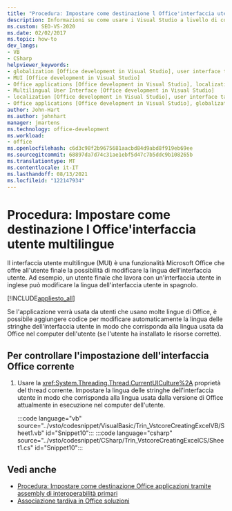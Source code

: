 ```yaml
---
title: "Procedura: Impostare come destinazione l Office'interfaccia utente multilingue"
description: Informazioni su come usare i Visual Studio a livello di codice per l'Microsoft Office utente multilingue.
ms.custom: SEO-VS-2020
ms.date: 02/02/2017
ms.topic: how-to
dev_langs:
- VB
- CSharp
helpviewer_keywords:
- globalization [Office development in Visual Studio], user interface targeting
- MUI [Office development in Visual Studio]
- Office applications [Office development in Visual Studio], localization
- Multilingual User Interface [Office development in Visual Studio]
- localization [Office development in Visual Studio], user interface targeting
- Office applications [Office development in Visual Studio], globalization
author: John-Hart
ms.author: johnhart
manager: jmartens
ms.technology: office-development
ms.workload:
- office
ms.openlocfilehash: c6d3c98f2b9675681aacbd84d9abd8f919eb69ee
ms.sourcegitcommit: 68897da7d74c31ae1ebf5d47c7b5ddc9b108265b
ms.translationtype: MT
ms.contentlocale: it-IT
ms.lasthandoff: 08/13/2021
ms.locfileid: "122147934"
---
```

# <a name="how-to-target-the-office-multilingual-user-interface"></a>Procedura: Impostare come destinazione l Office'interfaccia utente multilingue
  Il interfaccia utente multilingue (MUI) è una funzionalità Microsoft Office che offre all'utente finale la possibilità di modificare la lingua dell'interfaccia utente. Ad esempio, un utente finale che lavora con un'interfaccia utente in inglese può modificare la lingua dell'interfaccia utente in spagnolo.

 [!INCLUDE[appliesto_all](../vsto/includes/appliesto-all-md.md)]

 Se l'applicazione verrà usata da utenti che usano molte lingue di Office, è possibile aggiungere codice per modificare automaticamente la lingua delle stringhe dell'interfaccia utente in modo che corrisponda alla lingua usata da Office nel computer dell'utente (se l'utente ha installato le risorse corrette).

## <a name="to-check-the-current-office-ui-setting"></a>Per controllare l'impostazione dell'interfaccia Office corrente

1. Usare la <xref:System.Threading.Thread.CurrentUICulture%2A> proprietà del thread corrente. Impostare la lingua delle stringhe dell'interfaccia utente in modo che corrisponda alla lingua usata dalla versione di Office attualmente in esecuzione nel computer dell'utente.

     :::code language="vb" source="../vsto/codesnippet/VisualBasic/Trin_VstcoreCreatingExcelVB/Sheet1.vb" id="Snippet10":::
     :::code language="csharp" source="../vsto/codesnippet/CSharp/Trin_VstcoreCreatingExcelCS/Sheet1.cs" id="Snippet10":::

## <a name="see-also"></a>Vedi anche
- [Procedura: Impostare come destinazione Office applicazioni tramite assembly di interoperabilità primari](../vsto/how-to-target-office-applications-through-primary-interop-assemblies.md)
- [Associazione tardiva in Office soluzioni](../vsto/late-binding-in-office-solutions.md)
